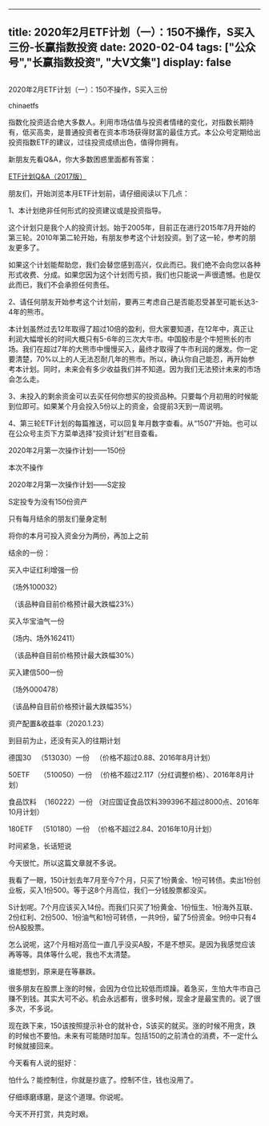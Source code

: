 
---
title:  2020年2月ETF计划（一）：150不操作，S买入三份-长赢指数投资
date: 2020-02-04
tags: ["公众号","长赢指数投资", "大V文集"]
display: false
---


## 



2020年2月ETF计划（一）：150不操作，S买入三份




chinaetfs




指数化投资适合绝大多数人。利用市场估值与投资者情绪的变化，对指数长期持有，低买高卖，是普通投资者在资本市场获得财富的最佳方式。本公众号定期给出投资指数ETF的建议，过往投资成绩出色，值得你拥有。








新朋友先看Q&amp;A，你大多数困惑里面都有答案：



[ETF计划Q&amp;A（2017版）](http://mp.weixin.qq.com/s?__biz=MzIwMTIzNDMwNA==&amp;mid=2653408592&amp;idx=1&amp;sn=fde1a92e4caefec9c3a8298e74e8ff45&amp;chksm=8d226fbfba55e6a921f9daf22566693a85cbd8a192ba104e060ad3daf7f5940d3885c8e1bbef&amp;scene=21#wechat_redirect)



朋友们，开始浏览本月ETF计划前，请仔细阅读以下几点：



1、本计划绝非任何形式的投资建议或是投资指导。



这个计划只是我个人的投资计划。始于2005年，目前正在进行2015年7月开始的第三轮。2010年第二轮开始，有朋友参考这个计划投资。到了这一轮，参考的朋友更多了。&nbsp;



如果这个计划能帮助您，我们会替您感到高兴，仅此而已。我们绝不会向您以各种形式收费、分成。如果您因为这个计划而亏损，我们也只能说一声很遗憾。也是仅此而已，我们不会承担任何责任。



2、请任何朋友开始参考这个计划前，要再三考虑自己是否能忍受甚至可能长达3-4年的熊市。



本计划虽然过去12年取得了超过10倍的盈利，但大家要知道，在12年中，真正让利润大幅增长的时间大概只有5-6年的三次大牛市。中国股市是个牛短熊长的市场。我们在超过7年的大熊市中慢慢买入，最终才取得了牛市利润的爆发。你一定要清楚，70%以上的人无法忍耐几年的熊市。所以，确认你自己能忍，再开始参考本计划。同时，未来会有多少收益我们并不知道。因为我们无法预计未来的市场会怎么走。



3、未投入的剩余资金可以去买任何你想买的投资品种。只要每个月初用的时候能到位即可。如果某个月会投入5份以上的资金，会提前3天到一周说明。



4、第三轮ETF计划的每篇推送，可以回复年月数字查看。从“1507”开始。也可以在公众号主页下方菜单选择“投资计划”栏目查看。







2020年2月第一次操作计划——150份







本次不操作







2020年2月第一次操作计划——S定投

S定投专为没有150份资产

只有每月结余的朋友们量身定制

将你的本月可投入资金分为两份，再加上之前

结余的一份：



买入中证红利增强一份

（场外100032）

&nbsp;（该品种自目前价格预计最大跌幅23%）



买入华宝油气一份

（场内、场外162411）

&nbsp;（该品种自目前价格预计最大跌幅30%）



买入建信500一份

（场外000478）

（该品种自目前价格预计最大跌幅35%）







资产配置&amp;收益率（2020.1.23）







到目前为止，还没有买入的往期计划

德国30&nbsp;&nbsp; （513030）一份&nbsp;&nbsp; （价格不超过0.88、2016年8月计划）



50ETF&nbsp;&nbsp;&nbsp;&nbsp; （510050）一份&nbsp; （价格不超过2.117（分红调整价格）、2016年8月计划）

食品饮料&nbsp; （160222）一份 （对应国证食品饮料399396不超过8000点、2016年10月计划）

180ETF&nbsp;&nbsp; （510180）一份&nbsp; （价格不超过2.84、2016年10月计划）







时间紧急，长话短说

今天很忙。所以这篇文章就不多说。



我看了一眼，150计划去年7月至今7个月，只买了1份黄金、1份可转债。卖出1份创业板，买入1份500。等于这8个月高位，我们一分钱股票都没买。



S计划呢。7个月应该买入14份。而我们只买了1份黄金、1份恒生、1份海外互联、2份红利、2份500、1份油气和1份可转债，一共9份，留了5份资金。9份中只有4份A股股票。



怎么说呢，这7个月相对高位一直几乎没买A股，不是不想买。是因为我感觉应该再等等。具体等什么呢，我也不太清楚。



谁能想到，原来是在等暴跌。



很多朋友在股票上涨的时候，会因为仓位比较低而烦躁。着急买，生怕大牛市自己赚不到钱。其实大可不必。机会永远都有，很多时候，现金才是最宝贵的。说了很多次，不多说。



现在跌下来，150该按照提示补仓的就补仓，S该买的就买。涨的时候不用贪，跌的时候也不要怕。未来有可能随时加车。包括150的之前清仓的消费，不一定什么时候就接回来。



今天看有人说的挺好：



怕什么？能控制住，你就是抄底了。控制不住，钱也没用了。



仔细琢磨琢磨，是这个道理。你说呢。



今天不开打赏，共克时艰。&nbsp;


















